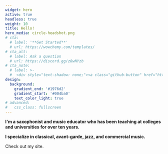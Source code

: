```yaml
---
widget: hero
active: true
headless: true
weight: 10
title: Hello!
hero_media: circle-headshot.png
# cta:
  # label: '**Get Started**'
  # url: https://wowchemy.com/templates/
# cta_alt:
  # label: Ask a question
  # url: https://discord.gg/z8wNYzb
# cta_note:
  # label: >-
  #  <div style="text-shadow: none;"><a class="github-button" href="https://github.com/wowchemy/wowchemy-hugo-themes" data-icon="octicon-star" data-size="large" data-show-count="true" aria-label="Star">Star Wowchemy Website Builder</a></div><div style="text-shadow: none;"><a class="github-button" href="https://github.com/wowchemy/starter-hugo-academic" data-icon="octicon-star" data-size="large" data-show-count="true" aria-label="Star">Star the Academic template</a></div>
design:
  background:
    gradient_end: '#1976d2'
    gradient_start: '#004ba0'
    text_color_light: true
# advanced:
#   css_class: fullscreen
---
```


**I'm a saxophonist and music educator who has been teaching at colleges and universities for over ten years.**

**I specialize in classical, avant-garde, jazz, and commercial music.**

Check out my site.

<!--Custom spacing-->
<div class="mb-3"></div>
<!--GitHub Button JS-->
<script async defer src="https://buttons.github.io/buttons.js"></script>
